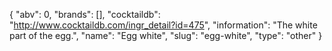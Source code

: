 {
    "abv": 0,
    "brands": [],
    "cocktaildb": "http://www.cocktaildb.com/ingr_detail?id=475",
    "information": "The white part of the egg.",
    "name": "Egg white",
    "slug": "egg-white",
    "type": "other"
}